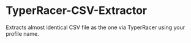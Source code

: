 # TyperRacer-CSV-Extractor
Extracts almost identical CSV file as the one via TyperRacer using your profile name.
